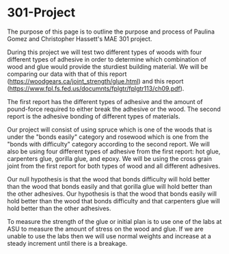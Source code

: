 # 301-Project
The purpose of this page is to outline the purpose and process of Paulina Gomez and Christopher Hassett's MAE 301 project.

During this project we will test two different types of woods with four different types of adhesive in order to determine which combination of wood and glue would provide the sturdiest building material.
We will be comparing our data with that of this report (https://woodgears.ca/joint_strength/glue.html) and this report (https://www.fpl.fs.fed.us/documnts/fplgtr/fplgtr113/ch09.pdf).

The first report has the different types of adhesive and the amount of pound-force required to either break the adhesive or the wood.
The second report is the adhesive bonding of different types of materials.

Our project will consist of using spruce which is one of the woods that is under the "bonds easily" category and rosewood which is one from the "bonds with difficulty" category according to the second report. We will also be using four different types of adhesive from the first report: hot glue, carpenters glue, gorilla glue, and epoxy. We will be using the cross grain joint from the first report for both types of wood and all different adhesives.

Our null hypothesis is that the wood that bonds difficulty will hold better than the wood that bonds easily and that gorilla glue will hold better than the other adhesives.
Our hypothesis is that the wood that bonds easily will hold better than the wood that bonds difficulty and that carpenters glue will hold better than the other adhesives.

To measure the strength of the glue or initial plan is to use one of the labs at ASU to measure the amount of stress on the wood and glue. If we are unable to use the labs then we will use normal weights and increase at a steady increment until there is a breakage.
